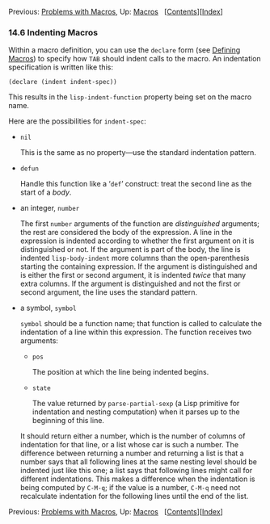 <!-- This is the GNU Emacs Lisp Reference Manual
corresponding to Emacs version 27.2.

Copyright (C) 1990-1996, 1998-2021 Free Software Foundation,
Inc.

Permission is granted to copy, distribute and/or modify this document
under the terms of the GNU Free Documentation License, Version 1.3 or
any later version published by the Free Software Foundation; with the
Invariant Sections being "GNU General Public License," with the
Front-Cover Texts being "A GNU Manual," and with the Back-Cover
Texts as in (a) below.  A copy of the license is included in the
section entitled "GNU Free Documentation License."

(a) The FSF's Back-Cover Text is: "You have the freedom to copy and
modify this GNU manual.  Buying copies from the FSF supports it in
developing GNU and promoting software freedom." -->

<!-- Created by GNU Texinfo 6.7, http://www.gnu.org/software/texinfo/ -->

Previous: [Problems with Macros](Problems-with-Macros.html), Up: [Macros](Macros.html)   \[[Contents](index.html#SEC_Contents "Table of contents")]\[[Index](Index.html "Index")]

### 14.6 Indenting Macros

Within a macro definition, you can use the `declare` form (see [Defining Macros](Defining-Macros.html)) to specify how `TAB` should indent calls to the macro. An indentation specification is written like this:

    (declare (indent indent-spec))

This results in the `lisp-indent-function` property being set on the macro name.

Here are the possibilities for `indent-spec`:

*   `nil`

    This is the same as no property—use the standard indentation pattern.

*   `defun`

    Handle this function like a ‘`def`’ construct: treat the second line as the start of a *body*.

*   an integer, `number`

    The first `number` arguments of the function are *distinguished* arguments; the rest are considered the body of the expression. A line in the expression is indented according to whether the first argument on it is distinguished or not. If the argument is part of the body, the line is indented `lisp-body-indent` more columns than the open-parenthesis starting the containing expression. If the argument is distinguished and is either the first or second argument, it is indented *twice* that many extra columns. If the argument is distinguished and not the first or second argument, the line uses the standard pattern.

*   a symbol, `symbol`

    `symbol` should be a function name; that function is called to calculate the indentation of a line within this expression. The function receives two arguments:

    *   `pos`

        The position at which the line being indented begins.

    *   `state`

        The value returned by `parse-partial-sexp` (a Lisp primitive for indentation and nesting computation) when it parses up to the beginning of this line.

    It should return either a number, which is the number of columns of indentation for that line, or a list whose car is such a number. The difference between returning a number and returning a list is that a number says that all following lines at the same nesting level should be indented just like this one; a list says that following lines might call for different indentations. This makes a difference when the indentation is being computed by `C-M-q`; if the value is a number, `C-M-q` need not recalculate indentation for the following lines until the end of the list.

Previous: [Problems with Macros](Problems-with-Macros.html), Up: [Macros](Macros.html)   \[[Contents](index.html#SEC_Contents "Table of contents")]\[[Index](Index.html "Index")]
